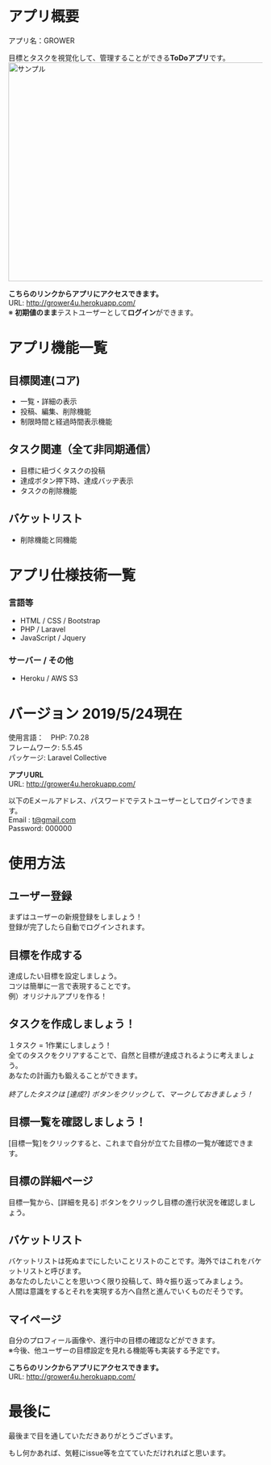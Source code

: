 # アプリ概要
アプリ名：GROWER

目標とタスクを視覚化して、管理することができる<strong>ToDoアプリ</strong>です。<br>
<img src="https://raw.githubusercontent.com/Yohei-Shiina/GROWER/image_for_readme/Grower.png" alt="サンプル" width="874" height="433">

<strong>こちらのリンクからアプリにアクセスできます。</strong><br>
URL: http://grower4u.herokuapp.com/ <br>
※ <strong>初期値のまま</strong>テストユーザーとして<strong>ログイン</strong>ができます。<br>

# アプリ機能一覧
## 目標関連(コア)
- 一覧・詳細の表示
- 投稿、編集、削除機能
- 制限時間と経過時間表示機能
## タスク関連（全て非同期通信）
- 目標に紐づくタスクの投稿
- 達成ボタン押下時、達成バッヂ表示
- タスクの削除機能
## バケットリスト
- 削除機能と同機能
# アプリ仕様技術一覧
### 言語等
- HTML / CSS / Bootstrap
- PHP / Laravel
- JavaScript / Jquery
### サーバー / その他
- Heroku / AWS S3

# バージョン 2019/5/24現在
使用言語：　PHP: 7.0.28<br>
フレームワーク: 5.5.45<br>
パッケージ: Laravel Collective<br>

<strong>アプリURL</strong><br>
URL: http://grower4u.herokuapp.com/ <br>

以下のEメールアドレス、パスワードでテストユーザーとしてログインできます。<br>
Email   : t@gmail.com <br>
Password: 000000 <br>



# 使用方法

## ユーザー登録
まずはユーザーの新規登録をしましょう！<br>
登録が完了したら自動でログインされます。<br>

## 目標を作成する
達成したい目標を設定しましょう。<br>
コツは簡単に一言で表現することです。<br>
例）オリジナルアプリを作る！<br>

## タスクを作成しましょう！
１タスク = 1作業にしましょう！<br>
全てのタスクをクリアすることで、自然と目標が達成されるように考えましょう。<br>
あなたの計画力も鍛えることができます。<br>
<br>
*終了したタスクは [達成?] ボタンをクリックして、マークしておきましょう！*<br>

## 目標一覧を確認しましょう！
[目標一覧]をクリックすると、これまで自分が立てた目標の一覧が確認できます。<br>

## 目標の詳細ページ
目標一覧から、[詳細を見る] ボタンをクリックし目標の進行状況を確認しましょう。<br>

## バケットリスト
バケットリストは死ぬまでにしたいことリストのことです。海外ではこれをバケットリストと呼びます。<br>
あなたのしたいことを思いつく限り投稿して、時々振り返ってみましょう。<br>
人間は意識をするとそれを実現する方へ自然と進んでいくものだそうです。

## マイページ
自分のプロフィール画像や、進行中の目標の確認などができます。<br>
※今後、他ユーザーの目標設定を見れる機能等も実装する予定です。<br>

<strong>こちらのリンクからアプリにアクセスできます。</strong><br>
URL: http://grower4u.herokuapp.com/ <br>


# 最後に
最後まで目を通していただきありがとうございます。

もし何かあれば、気軽にissue等を立てていただけれればと思います。<br>

